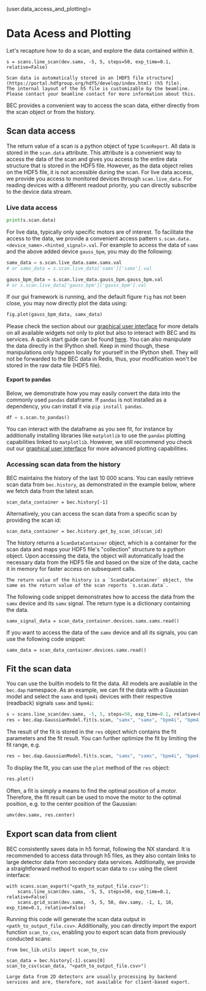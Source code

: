 (user.data_access_and_plotting)= 
# Data Acess and Plotting

Let's recapture how to do a scan, and explore the data contained within it. 

```ipython
s = scans.line_scan(dev.samx, -5, 5, steps=50, exp_time=0.1, relative=False)
```

```{note}
Scan data is automatically stored in an [HDF5 file structure](https://portal.hdfgroup.org/hdf5/develop/index.html) (h5 file). 
The internal layout of the h5 file is customizable by the beamline.
Please contact your beamline contact for more information about this.
```

BEC provides a convenient way to access the scan data, either directly from the scan object or from the history.

## Scan data access

The return value of a scan is a python object of type `ScanReport`. All data is stored in the `scan.data` attribute. This attribute is a convenient way to access the data of the scan and gives you access to the entire data structure that is stored in the HDF5 file.
However, as the data object relies on the HDF5 file, it is not accessible during the scan. For live data access, we provide you access to monitored devices through `scan.live_data`. For reading devices with a different readout priority, you can directly subscribe to the device data stream. 

### Live data access
```python
print(s.scan.data) 
```
For live data, typically only specific motors are of interest. To facilitate the access to the data, we provide a convenient access pattern `s.scan.data.<device_name>.<hinted_signal>.val`.
For example to access the data of `samx` and the above added device `gauss_bpm`, you may do the following:
```python
samx_data = s.scan.live_data.samx.samx.val 
# or samx_data = s.scan.live_data['samx']['samx'].val

gauss_bpm_data = s.scan.live_data.gauss_bpm.gauss_bpm.val 
# or s.scan.live_data['gauss_bpm']['gauss_bpm'].val
```
If our gui framework is running, and the default figure `fig` has not been close, you may now directly plot the data using:
``` python
fig.plot(gauss_bpm_data, samx_data)
```
Please check the section about our [graphical user interface](#user.graphical_user_interface) for more details on all available widgets not only to plot but also to interact with BEC and its services. A quick start guide can be found [here](https://bec.readthedocs.io/projects/bec-widgets/en/latest/user/getting_started/quick_start.html). You can also manipulate the data directly in the IPython shell.
Keep in mind though, these manipulations only happen locally for yourself in the IPython shell. 
They will not be forwarded to the BEC data in Redis, thus, your modification won't be stored in the raw data file (HDF5 file).

#### Export to pandas
Below, we demonstrate how you may easily convert the data into the commonly used `pandas` dataframe. 
If `pandas` is not installed as a dependency, you can install it via `pip install pandas`.
```python
df = s.scan.to_pandas()
```
You can interact with the dataframe as you see fit, for instance by additionally installing libraries like `matplotlib` to use the `pandas` plotting capabilities linked to `matplotlib`.
However, we still recommend you check out our [graphical user interface](#user.graphical_user_interface) for more advanced plotting capabilities.

### Accessing scan data from the history
BEC maintains the history of the last 10 000 scans. You can easily retrieve scan data from `bec.history`, as demonstrated in the example below, where we fetch data from the latest scan. 
```ipython
scan_data_container = bec.history[-1]
```

Alternatively, you can access the scan data from a specific scan by providing the scan id:
```ipython
scan_data_container = bec.history.get_by_scan_id(scan_id)
```

The history returns a `ScanDataContainer` object, which is a container for the scan data and maps your HDF5 file's "collection" structure to a python object. Upon accessing the data, the object will automatically load the necessary data from the HDF5 file and based on the size of the data, cache it in memory for faster access on subsequent calls.

```{note}
The return value of the history is a `ScanDataContainer` object, the same as the return value of the scan reports `s.scan.data`.
```

The following code snippet demonstrates how to access the data from the `samx` device and its `samx` signal. The return type is a dictionary containing the data.

```ipython
samx_signal_data = scan_data_container.devices.samx.samx.read()
```

If you want to access the data of the `samx` device and all its signals, you can use the following code snippet:

```ipython
samx_data = scan_data_container.devices.samx.read()
```

## Fit the scan data
You can use the builtin models to fit the data. All models are available in the `bec.dap` namespace. As an example, we can fit the data with a Gaussian model and select the `samx` and `bpm4i` devices with their respective (readback) signals `samx` and `bpm4i`:
```python
s = scans.line_scan(dev.samx, -5, 5, steps=50, exp_time=0.1, relative=False)
res = bec.dap.GaussianModel.fit(s.scan, "samx", "samx", "bpm4i", "bpm4i")
```
The result of the fit is stored in the `res` object which contains the fit parameters and the fit result.
You can further optimize the fit by limiting the fit range, e.g. 
```python
res = bec.dap.GaussianModel.fit(s.scan, "samx", "samx", "bpm4i", "bpm4i", x_min=-2, x_max=2)
```

To display the fit, you can use the `plot` method of the `res` object:
```python
res.plot()
```

Often, a fit is simply a means to find the optimal position of a motor. Therefore, the fit result can be used to move the motor to the optimal position, e.g. to the center position of the Gaussian:

```python
umv(dev.samx, res.center)
```


## Export scan data from client
BEC consistently saves data in h5 format, following the NX standard. 
It is recommended to access data through h5 files, as they also contain links to large detector data from secondary data services. 
Additionally, we provide a straightforward method to export scan data to `csv` using the client interface:

```ipython
with scans.scan_export("<path_to_output_file.csv>"):
    scans.line_scan(dev.samx, -5, 5, steps=50, exp_time=0.1, relative=False)
    scans.grid_scan(dev.samx, -5, 5, 50, dev.samy, -1, 1, 10, exp_time=0.1, relative=False)
```

Running this code will generate the scan data output in `<path_to_output_file.csv>`. 
Additionally, you can directly import the export function `scan_to_csv`, enabling you to export scan data from previously conducted scans:

``` ipython
from bec_lib.utils import scan_to_csv

scan_data = bec.history[-1].scans[0]
scan_to_csv(scan_data, "<path_to_output_file.csv>")
```

```{note}
Large data from 2D detectors are usually processing by backend services and are, therefore, not available for client-based export.
```